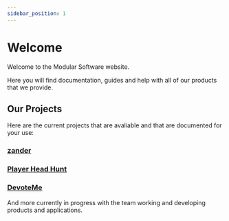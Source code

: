```yaml
---
sidebar_position: 1
---
```


# Welcome
Welcome to the Modular Software website.

Here you will find documentation, guides and help with all of our products that we provide.

## Our Projects
Here are the current projects that are avaliable and that are documented for your use:
### [zander](./products/zander)
### [Player Head Hunt](./products/playerHeadHunt)
### [DevoteMe](./products/devoteMe)

And more currently in progress with the team working and developing products and applications.